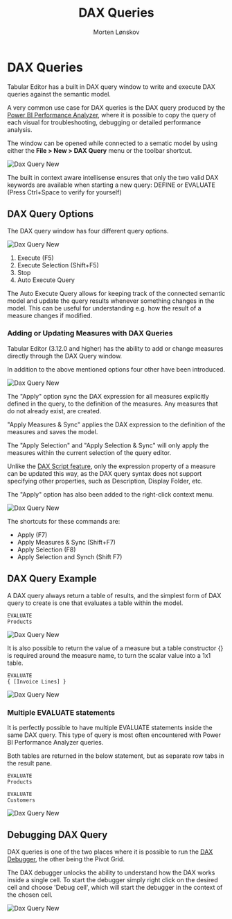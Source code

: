 ﻿---
uid: dax-query
title: DAX Queries
author: Morten Lønskov
updated: 2023-11-09
applies_to:
  editions:
    - edition: Desktop
    - edition: Business
    - edition: Enterprise
---
# DAX Queries

Tabular Editor has a built in DAX query window to write and execute DAX queries against the semantic model.  

A very common use case for DAX queries is the DAX query produced by the [Power BI Performance Analyzer](https://www.sqlbi.com/articles/introducing-the-power-bi-performance-analyzer/), where it is possible to copy the query of each visual for troubleshooting, debugging or detailed performance analysis. 

The window can be opened while connected to a sematic model by using either the **File > New > DAX Query** menu or the toolbar shortcut.

![Dax Query New](~/images/features/dax_query_window/create_new_dax_query.png)

The built in context aware intellisense ensures that only the two valid DAX keywords are available when starting a new query: DEFINE or EVALUATE (Press Ctrl+Space to verify for yourself)

## DAX Query Options

The DAX query window has four different query options.

![Dax Query New](~/images/features/dax_query_window/dax_query_toolbar.png)


1. Execute (F5)
2. Execute Selection (Shift+F5)
3. Stop 
4. Auto Execute Query

The Auto Execute Query allows for keeping track of the connected semantic model and update the query results whenever something changes in the model. This can be useful for understanding e.g. how the result of a measure changes if modified. 

### Adding or Updating Measures with DAX Queries

Tabular Editor (3.12.0 and higher) has the ability to add or change measures directly through the DAX Query window.

In addition to the above mentioned options four other have been introduced.

![Dax Query New](~/images/features/dax_query_window/dax_query_apply_measure.png)

The "Apply" option sync the DAX expression for all measures explicitly defined in the query, to the definition of the measures. Any measures that do not already exist, are created.

"Apply Measures & Sync" applies the DAX expression to the definition of the measures and saves the model.

The "Apply Selection" and "Apply Selection & Sync" will only apply the measures within the current selection of the query editor.

Unlike the [DAX Script feature](xrefid:dax-scripts), only the expression property of a measure can be updated this way, as the DAX query syntax does not support specifying other properties, such as Description, Display Folder, etc.

The "Apply" option has also been added to the right-click context menu.

![Dax Query New](~/images/features/dax_query_window/dax_query_apply_measure_right_click.png.png)

The shortcuts for these commands are:

- Apply (F7)
- Apply Measures & Sync (Shift+F7)
- Apply Selection (F8)
- Apply Selection and Synch (Shift F7)

## DAX Query Example

A DAX query always return a table of results, and the simplest form of DAX query to create is one that evaluates a table within the model.

```DAX
EVALUATE
Products
```
![Dax Query New](~/images/features/dax_query_window/evaluate_table.png)

It is also possible to return the value of a measure but a table constructor {} is required around the measure name, to turn the scalar value into a 1x1 table.


```DAX
EVALUATE
{ [Invoice Lines] }
```
![Dax Query New](~/images/features/dax_query_window/evaluate_measusre.png)

### Multiple EVALUATE statements
It is perfectly possible to have multiple EVALUATE statements inside the same DAX query. This type of query is most often encountered with Power BI Performance Analyzer queries.

Both tables are returned in the below statement, but as separate row tabs in the result pane.

```DAX
EVALUATE
Products

EVALUATE
Customers
```

![Dax Query New](~/images/features/dax_query_window/multiple_evaluate_table.png)

## Debugging DAX Query
DAX queries is one of the two places where it is possible to run the [DAX Debugger](xrefid:dax-debugger), the other being the Pivot Grid.

The DAX debugger unlocks the ability to understand how the DAX works inside a single cell. To start the debugger simply right click on the desired cell and choose 'Debug cell', which will start the debugger in the context of the chosen cell. 

![Dax Query New](~/images/features/dax_query_window/dax_query_open_dax_debugger.gif)

